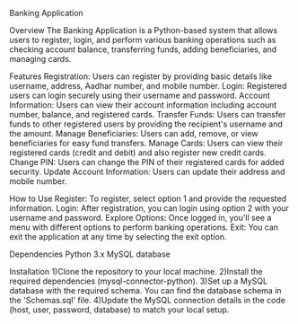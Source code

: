 Banking Application

Overview
The Banking Application is a Python-based system that allows users to register, login, and perform various banking operations such as checking account balance, transferring funds, adding beneficiaries, and managing cards.

Features
Registration: Users can register by providing basic details like username, address, Aadhar number, and mobile number.
Login: Registered users can login securely using their username and password.
Account Information: Users can view their account information including account number, balance, and registered cards.
Transfer Funds: Users can transfer funds to other registered users by providing the recipient's username and the amount.
Manage Beneficiaries: Users can add, remove, or view beneficiaries for easy fund transfers.
Manage Cards: Users can view their registered cards (credit and debit) and also register new credit cards.
Change PIN: Users can change the PIN of their registered cards for added security.
Update Account Information: Users can update their address and mobile number.

How to Use
Register: To register, select option 1 and provide the requested information.
Login: After registration, you can login using option 2 with your username and password.
Explore Options: Once logged in, you'll see a menu with different options to perform banking operations.
Exit: You can exit the application at any time by selecting the exit option.

Dependencies
Python 3.x
MySQL database

Installation
1)Clone the repository to your local machine.
2)Install the required dependencies (mysql-connector-python).
3)Set up a MySQL database with the required schema. You can find the database schema in the 'Schemas.sql' file.
4)Update the MySQL connection details in the code (host, user, password, database) to match your local setup.

